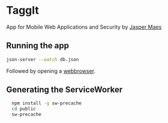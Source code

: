 # TaggIt
App for Mobile Web Applications and Security by [Jasper Maes](mailto:jasper.maes2@student.howest.be)

## Running the app
```bash
json-server --watch db.json
```
Followed by opening a [webbrowser](http://localhost:3000).

## Generating the ServiceWorker
```bash
  npm install -g sw-precache
  cd public
  sw-precache
```
